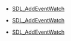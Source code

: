 <!-- DO NOT HAND-EDIT CATEGORY LISTS, THEY ARE AUTOGENERATED AND WILL BE OVERWRITTEN, BASED ON TAGS IN INDIVIDUAL PAGE FOOTERS. EDIT THOSE INSTEAD. -->
<!-- BEGIN CATEGORY LIST -->
- [SDL_AddEventWatch](SDL_AddEventWatch)
<!-- END CATEGORY LIST -->
- [SDL_AddEventWatch](SDL_AddEventWatch)
<!-- END CATEGORY LIST -->
- [SDL_AddEventWatch](SDL_AddEventWatch)
<!-- END CATEGORY LIST -->
